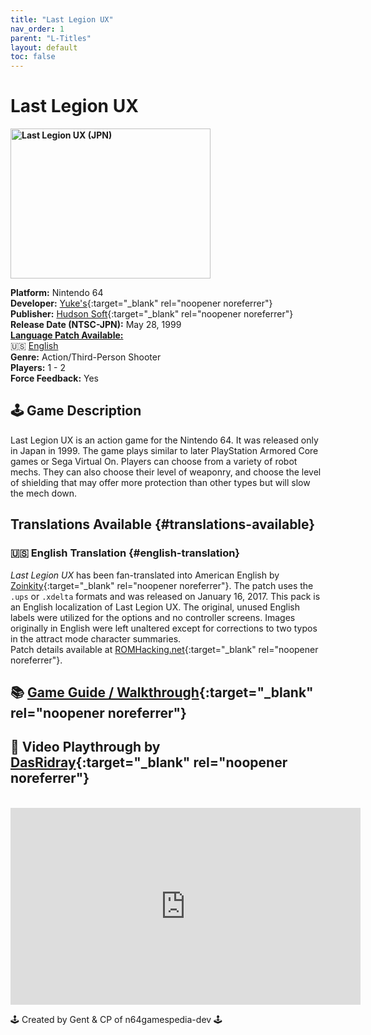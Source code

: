 ```yaml
---
title: "Last Legion UX"
nav_order: 1
parent: "L-Titles"
layout: default
toc: false
---
```


# Last Legion UX

<b>
<img src="https://images.launchbox-app.com//34e3a1e7-b8af-4d82-b4be-76514324b2c2.jpg" alt="Last Legion UX (JPN)" width="320" height="240" />
</b>

**Platform:** Nintendo 64  
**Developer:** [Yuke's](https://en.wikipedia.org/wiki/Yuke's){:target="_blank" rel="noopener noreferrer"}  
**Publisher:** [Hudson Soft](https://en.wikipedia.org/wiki/Hudson_Soft){:target="_blank" rel="noopener noreferrer"}  
**Release Date (NTSC-JPN):** May 28, 1999  
[**Language Patch Available:**](#translations-available)<br>
🇺🇸 [English](#english-translation)  
**Genre:** Action/Third-Person Shooter  
**Players:** 1 - 2  
**Force Feedback:** Yes  

## 🕹️ Game Description
Last Legion UX is an action game for the Nintendo 64. It was released only in Japan in 1999. The game plays similar to later PlayStation Armored Core games or Sega Virtual On. Players can choose from a variety of robot mechs. They can also choose their level of weaponry, and choose the level of shielding that may offer more protection than other types but will slow the mech down.

## Translations Available {#translations-available}  
### 🇺🇸 English Translation {#english-translation}  
*Last Legion UX* has been fan-translated into American English by [Zoinkity](https://www.romhacking.net/community/803/){:target="_blank" rel="noopener noreferrer"}. The patch uses the `.ups` or `.xdelta` formats and was released on January 16, 2017. This pack is an English localization of Last Legion UX. The original, unused English labels were utilized for the options and no controller screens. Images originally in English were left unaltered except for corrections to two typos in the attract mode character summaries.  
Patch details available at [ROMHacking.net](https://www.romhacking.net/translations/2868/){:target="_blank" rel="noopener noreferrer"}.

## 📚 [Game Guide / Walkthrough](https://gamefaqs.gamespot.com/n64/576674-last-legion-ux/faqs/67323){:target="_blank" rel="noopener noreferrer"}

## 🎥 Video Playthrough by [DasRidray](https://www.youtube.com/channel/UCXZzdHC-sQBb2D5bcWuab5A){:target="_blank" rel="noopener noreferrer"}
<br />  
<iframe width="560" height="315" src="https://www.youtube.com/embed/8Nk0tdOYHqo" title="YouTube video player" frameborder="0" allowfullscreen></iframe>

🕹️ Created by Gent & CP of n64gamespedia-dev 🕹️  
<!-- Vault Format: n64gamespedia-dev -->  
<!-- Protocol Source: _vault-specs/format-protocol.md -->
